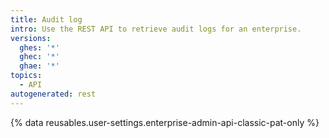 ```yaml
---
title: Audit log
intro: Use the REST API to retrieve audit logs for an enterprise.
versions:
  ghes: '*'
  ghec: '*'
  ghae: '*'
topics:
  - API
autogenerated: rest
---
```


{% data reusables.user-settings.enterprise-admin-api-classic-pat-only %}


<!-- Content after this section is automatically generated -->
